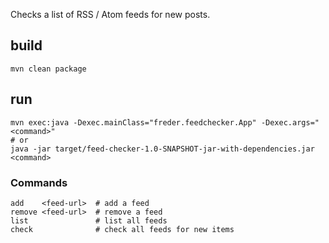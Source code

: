 Checks a list of RSS / Atom feeds for new posts.


## build

```shell
mvn clean package
```


## run

```shell
mvn exec:java -Dexec.mainClass="freder.feedchecker.App" -Dexec.args="<command>"
# or
java -jar target/feed-checker-1.0-SNAPSHOT-jar-with-dependencies.jar <command>
```


### Commands

```shell
add    <feed-url>  # add a feed
remove <feed-url>  # remove a feed
list               # list all feeds
check              # check all feeds for new items
```
